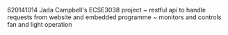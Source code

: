 620141014
Jada Campbell's ECSE3038 project
~ restful api to handle requests from website and embedded programme
~ monitors and controls fan and light operation